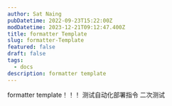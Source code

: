 ```yaml
---
author: Sat Naing
pubDatetime: 2022-09-23T15:22:00Z
modDatetime: 2023-12-21T09:12:47.400Z
title: formatter Template
slug: formatter-Template
featured: false
draft: false
tags:
  - docs
description: formatter template
---
```


formatter template！！！
测试自动化部署指令
二次测试
